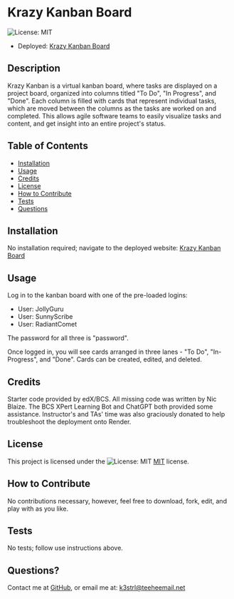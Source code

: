 # Krazy Kanban Board
![License: MIT](https://img.shields.io/badge/License-MIT-yellow.svg)
  - Deployed: [Krazy Kanban Board](https://one4-react-kanban-board.onrender.com)

  ## Description
  Krazy Kanban is a virtual kanban board, where tasks are displayed on a project board, organized into columns titled "To Do", "In Progress", and "Done". Each column is filled with cards that represent individual tasks, which are moved between the columns as the tasks are worked on and completed. This allows agile software teams to easily visualize tasks  and content, and get insight into an entire project's status.

  ## Table of Contents
  - [Installation](#installation)
  - [Usage](#usage)
  - [Credits](#credits)
  - [License](#license)
  - [How to Contribute](#how-to-contribute)
  - [Tests](#tests)
  - [Questions](#questions)

  ## Installation
  No installation required; navigate to the deployed website: [Krazy Kanban Board](https://one4-react-kanban-board.onrender.com)

  ## Usage
  Log in to the kanban board with one of the pre-loaded logins:

  - User: JollyGuru
  - User: SunnyScribe
  - User: RadiantComet

  The password for all three is "password".

  Once logged in, you will see cards arranged in three lanes - "To Do", "In-Progress", and "Done". Cards can be created, edited, and deleted.

  ## Credits
  Starter code provided by edX/BCS. All missing code was written by Nic Blaize. The BCS XPert Learning Bot and ChatGPT both provided some assistance. Instructor's and TAs' time was also graciously donated to help troubleshoot the deployment onto Render. 

  ## License
  This project is licensed under the ![License: MIT](https://img.shields.io/badge/License-MIT-yellow.svg) [MIT](https://opensource.org/licenses/MIT) license.

  ## How to Contribute
  No contributions necessary, however, feel free to download, fork, edit, and play with as you like.

  ## Tests
  No tests; follow use instructions above.

  ## Questions? 
  Contact me at
  [GitHub](https://github.com/k3strl), or email me at: <k3strl@teeheemail.net>
